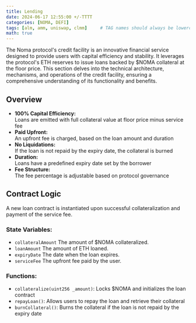 ```yaml
---
title: Lending
date: 2024-06-17 12:55:00 +/-TTTT
categories: [NOMA, DEFI]
tags: [alm, amm, uniswap, clmm]     # TAG names should always be lowercase
math: true
---
```


The Noma protocol's credit facility is an innovative financial service designed to provide users with capital efficiency and stability. It leverages the protocol's ETH reserves to issue loans backed by $NOMA collateral at the floor price. This section delves into the technical architecture, mechanisms, and operations of the credit facility, ensuring a comprehensive understanding of its functionality and benefits.

## Overview
- **100% Capital Efficiency:** \
Loans are emitted with full collateral value at floor price minus service fee
- **Paid Upfront:** \
An upfront fee is charged, based on the loan amount and duration
- **No Liquidations:** \
If the loan is not repaid by the expiry date, the collateral is burned
- **Duration:** \
Loans have a predefined expiry date set by the borrower
- **Fee Structure:** \
The fee percentage is adjustable based on protocol governance

## Contract Logic
A new loan contract is instantiated upon successful collateralization and payment of the service fee.
### State Variables:
- `collateralAmount` The amount of $NOMA collateralized.
- `loanAmount` The amount of ETH loaned.
- `expiryDate` The date when the loan expires.
- `serviceFee` The upfront fee paid by the user.

### Functions:
- `collateralize(uint256 _amount)`: Locks $NOMA and initializes the loan contract
- `repayLoan()`: Allows users to repay the loan and retrieve their collateral
- `burnCollateral()`: Burns the collateral if the loan is not repaid by the expiry date